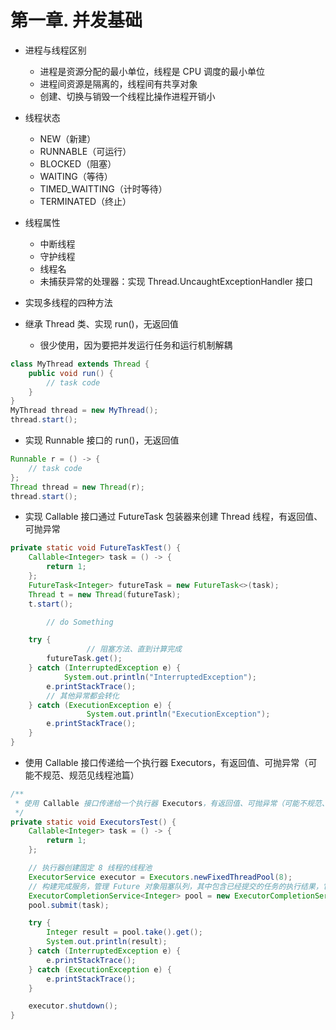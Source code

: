# 第一章. 并发基础

* 进程与线程区别
	* 进程是资源分配的最小单位，线程是 CPU 调度的最小单位
	* 进程间资源是隔离的，线程间有共享对象
	* 创建、切换与销毁一个线程比操作进程开销小
* 线程状态
	* NEW（新建）
	* RUNNABLE（可运行）
	* BLOCKED（阻塞）
	* WAITING（等待）
	* TIMED_WAITTING（计时等待）
	* TERMINATED（终止）
* 线程属性
	* 中断线程
	* 守护线程
	* 线程名
	* 未捕获异常的处理器：实现 Thread.UncaughtExceptionHandler 接口



* 实现多线程的四种方法
* 继承 Thread 类、实现 run()，无返回值
	* 很少使用，因为要把并发运行任务和运行机制解耦
```Java
class MyThread extends Thread {
    public void run() {
        // task code
    }
}
MyThread thread = new MyThread();
thread.start();
```
* 实现 Runnable 接口的 run()，无返回值
```Java
Runnable r = () -> {
	// task code
};
Thread thread = new Thread(r);
thread.start();
```
* 实现 Callable 接口通过 FutureTask 包装器来创建 Thread 线程，有返回值、可抛异常
```Java
private static void FutureTaskTest() {
    Callable<Integer> task = () -> {
        return 1;
    };
    FutureTask<Integer> futureTask = new FutureTask<>(task);
    Thread t = new Thread(futureTask);
    t.start();

		// do Something

    try {
				 // 阻塞方法、直到计算完成
        futureTask.get();
    } catch (InterruptedException e) {
		    System.out.println("InterruptedException");
        e.printStackTrace();
		// 其他异常都会转化
    } catch (ExecutionException e) {
				 System.out.println("ExecutionException");
        e.printStackTrace();
    }
}
```
* 使用 Callable 接口传递给一个执行器 Executors，有返回值、可抛异常（可能不规范、规范见线程池篇）
```Java
/**
 * 使用 Callable 接口传递给一个执行器 Executors，有返回值、可抛异常（可能不规范、规范见线程池篇）
 */
private static void ExecutorsTest() {
    Callable<Integer> task = () -> {
        return 1;
    };

    // 执行器创建固定 8 线程的线程池
    ExecutorService executor = Executors.newFixedThreadPool(8);
    // 构建完成服务，管理 Future 对象阻塞队列，其中包含已经提交的任务的执行结果，它是更有效的组织形式
    ExecutorCompletionService<Integer> pool = new ExecutorCompletionService(executor);
    pool.submit(task);

    try {
        Integer result = pool.take().get();
        System.out.println(result);
    } catch (InterruptedException e) {
        e.printStackTrace();
    } catch (ExecutionException e) {
        e.printStackTrace();
    }

    executor.shutdown();
}
```
